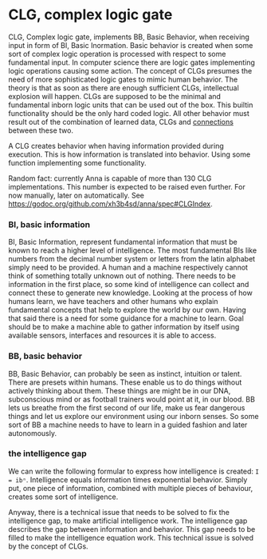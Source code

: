 # CLG, complex logic gate
CLG, Complex logic gate, implements BB, Basic Behavior, when receiving input in
form of BI, Basic Inormation. Basic behavior is created when some sort of
complex logic operation is processed with respect to some fundamental input. In
computer science there are logic gates implementing logic operations causing
some action. The concept of CLGs presumes the need of more sophisticated logic
gates to mimic human behavior. The theory is that as soon as there are enough
sufficient CLGs, intellectual explosion will happen. CLGs are supposed to be
the minimal and fundamental inborn logic units that can be used out of the box.
This builtin functionality should be the only hard coded logic. All other
behavior must result out of the combination of learned data, CLGs and
[connections](connection.md) between these two.

A CLG creates behavior when having information provided during execution. This
is how information is translated into behavior. Using some function
implementing some functionality.

Random fact: currently Anna is capable of more than 130 CLG implementations.
This number is expected to be raised even further. For now manually, later on
automatically. See https://godoc.org/github.com/xh3b4sd/anna/spec#CLGIndex.

### BI, basic information
BI, Basic Information, represent fundamental information that must be known to
reach a higher level of intelligence. The most fundamental BIs like numbers
from the decimal number system or letters from the latin alphabet simply need
to be provided. A human and a machine respectively cannot think of something
totally unknown out of nothing. There needs to be information in the first
place, so some kind of intelligence can collect and connect these to generate
new knowledge. Looking at the process of how humans learn, we have teachers and
other humans who explain fundamental concepts that help to explore the world by
our own. Having that said there is a need for some guidance for a machine to
learn. Goal should be to make a machine able to gather information by itself
using available sensors, interfaces and resources it is able to access.

### BB, basic behavior
BB, Basic Behavior, can probably be seen as instinct, intuition or talent.
There are presets within humans. These enable us to do things without actively
thinking about them. These things are might be in our DNA, subconscious mind or
as football trainers would point at it, in our blood. BB lets us breathe from
the first second of our life, make us fear dangerous things and let us explore
our environment using our inborn senses. So some sort of BB a machine needs to
have to learn in a guided fashion and later autonomously.

### the intelligence gap
We can write the following formular to express how intelligence is created: `I
= ibⁿ`. Intelligence equals information times exponential behavior. Simply put,
one piece of information, combined with multiple pieces of behaviour, creates
some sort of intelligence.

Anyway, there is a technical issue that needs to be solved to fix the
intelligence gap, to make artificial intelligence work. The intelligence gap
describes the gap between information and behavior. This gap needs to be filled
to make the intelligence equation work. This technical issue is solved by the
concept of CLGs.
